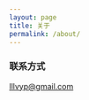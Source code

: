 ```yaml
---
layout: page
title: 关于
permalink: /about/
---
```


### 联系方式

[lllvyp@gmail.com](mailto:lllvyp@gmail.com)